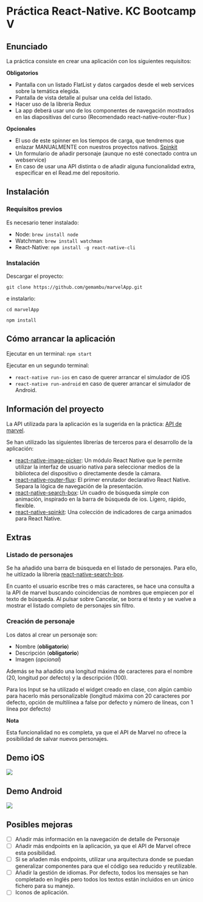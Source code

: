 # Práctica React-Native. KC Bootcamp V 

## Enunciado

La práctica consiste en crear una aplicación con los siguientes requisitos:

**Obligatorios**

- Pantalla con un listado FlatList y datos cargados desde el web services sobre la temática elegida.
- Pantalla de vista detalle al pulsar una celda del listado.
- Hacer uso de la librería Redux
- La app deberá usar uno de los componentes de navegación mostrados en las diapositivas del curso (Recomendado react-native-router-flux )

**Opcionales**

- El uso de este spinner en los tiempos de carga, que tendremos que enlazar MANUALMENTE con nuestros proyectos nativos.
[Spinkit](https://github.com/maxs15/react-native-spinkit)
- Un formulario de añadir personaje (aunque no esté conectado contra un webservice)
- En caso de usar una API distinta o de añadir alguna funcionalidad extra, especificar en el Read.me del repositorio.


## Instalación

### Requisitos previos

Es necesario tener instalado:

- Node: `brew install node`
- Watchman: `brew install watchman`
- React-Native: `npm install -g react-native-cli`

### Instalación

Descargar el proyecto:

`git clone https://github.com/gemambu/marvelApp.git`

e instalarlo:

`cd marvelApp`

`npm install`

## Cómo arrancar la aplicación

Ejecutar en un terminal: `npm start`

Ejecutar en un segundo terminal: 

- `react-native run-ios` en caso de querer arrancar el simulador de iOS 
- `react-native run-android` en caso de querer arrancar el simulador de Android.

## Información del proyecto

La API utilizada para la aplicación es la sugerida en la práctica: [API de marvel](https://developer.marvel.com/docs). 

Se han utilizado las siguientes librerías de terceros para el desarrollo de la aplicación:

- [react-native-image-picker](https://github.com/react-community/react-native-image-picker): Un módulo React Native que le permite utilizar la interfaz de usuario nativa para seleccionar medios de la biblioteca del dispositivo o directamente desde la cámara.
- [react-native-router-flux](https://github.com/aksonov/react-native-router-flux): El primer enrutador declarativo React Native. Separa la lógica de navegación de la presentación. 
- [react-native-search-box](https://github.com/agiletechvn/react-native-search-box): Un cuadro de búsqueda simple con animación, inspirado en la barra de búsqueda de ios. Ligero, rápido, flexible.
- [react-native-spinkit](https://github.com/maxs15/react-native-spinkit): Una colección de indicadores de carga animados para React Native.

## Extras

### Listado de personajes

Se ha añadido una barra de búsqueda en el listado de personajes. Para ello, he uitlizado la librería [react-native-search-box](https://github.com/agiletechvn/react-native-search-box). 

En cuanto el usuario escribe tres o más caracteres, se hace una consulta a la API de marvel buscando coincidencias de nombres que empiecen por el texto de búsqueda. Al pulsar sobre Cancelar, se borra el texto y se vuelve a mostrar el listado completo de personajes sin filtro.

### Creación de personaje

Los datos al crear un personaje son:

- Nombre (**obligatorio**)
- Descripción (**obligatorio**)
- Imagen (_opcional_)

Además se ha añadido una longitud máxima de caracteres para el nombre (20, longitud por defecto) y la descripción (100).

Para los Input se ha utilizado el widget creado en clase, con algún cambio para hacerlo más personalizable (longitud máxima con 20 caracteres por defecto, opción de multilínea a false por defecto y número de líneas, con 1 línea por defecto)

**Nota**

Esta funcionalidad no es completa, ya que el API de Marvel no ofrece la posibilidad de salvar nuevos personajes.

## Demo iOS

![](https://thumbs.gfycat.com/BriskTallBetafish-size_restricted.gif)

## Demo Android

![](https://thumbs.gfycat.com/FaintImpeccableBedbug-size_restricted.gif)

## Posibles mejoras

- [ ]  Añadir más información en la navegación de detalle de Personaje
- [ ]  Añadir más endpoints en la aplicación, ya que el API de Marvel ofrece esta posibilidad.
- [ ]  Si se añaden más endpoints, utilizar una arquitectura donde se puedan generalizar componentes para que el código sea reducido y reutilizable.
- [ ]  Añadir la gestión de idiomas. Por defecto, todos los mensajes se han completado en Inglés pero todos los textos están incluidos en un único fichero para su manejo.
- [ ]  Iconos de aplicación.